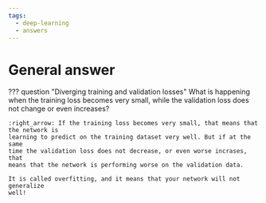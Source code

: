 ```yaml
---
tags:
  - deep-learning
  - answers
---
```

# General answer

??? question "Diverging training and validation losses"
    What is happening when the training loss becomes very small, while the
    validation loss does not change or even increases?

    :right_arrow: If the training loss becomes very small, that means that the network is
    learning to predict on the training dataset very well. But if at the same
    time the validation loss does not decrease, or even worse incrases, that
    means that the network is performing worse on the validation data.

    It is called overfitting, and it means that your network will not generalize
    well!
